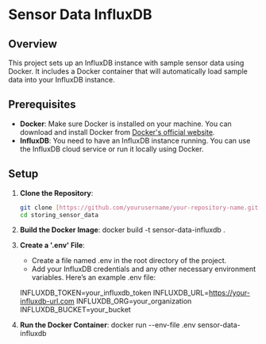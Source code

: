 # Sensor Data InfluxDB

## Overview

This project sets up an InfluxDB instance with sample sensor data using Docker. It includes a Docker container that will automatically load sample data into your InfluxDB instance.

## Prerequisites

- **Docker**: Make sure Docker is installed on your machine. You can download and install Docker from [Docker's official website](https://www.docker.com/products/docker-desktop).
- **InfluxDB**: You need to have an InfluxDB instance running. You can use the InfluxDB cloud service or run it locally using Docker.

## Setup

1. **Clone the Repository**:
   ```bash
   git clone [https://github.com/yourusername/your-repository-name.git](https://github.com/ls-schwnstr/storing_sensor_data.git)
   cd storing_sensor_data

2. **Build the Docker Image**:
   docker build -t sensor-data-influxdb .
   
4. **Create a '.env' File**:
   - Create a file named .env in the root directory of the project.
   - Add your InfluxDB credentials and any other necessary environment variables. Here’s an example .env file:

   INFLUXDB_TOKEN=your_influxdb_token
   INFLUXDB_URL=https://your-influxdb-url.com
   INFLUXDB_ORG=your_organization
   INFLUXDB_BUCKET=your_bucket

   
5. **Run the Docker Container**:
   docker run --env-file .env sensor-data-influxdb

